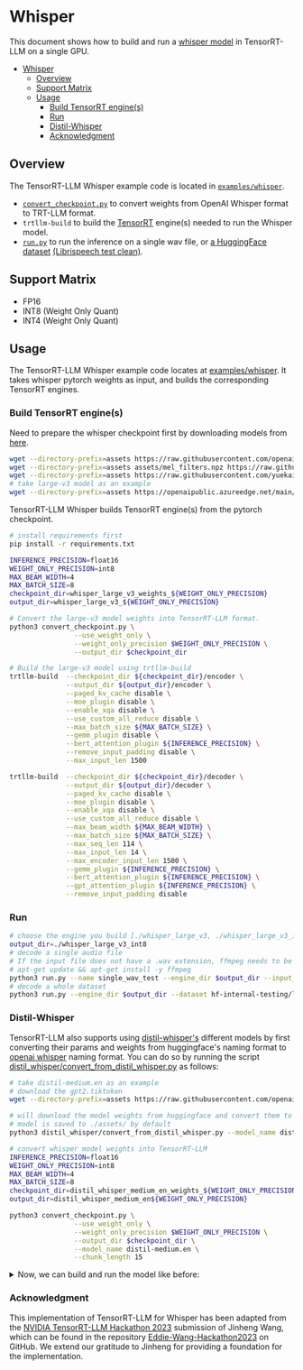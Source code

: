 # Whisper

This document shows how to build and run a [whisper model](https://github.com/openai/whisper/tree/main) in TensorRT-LLM on a single GPU.

- [Whisper](#whisper)
  - [Overview](#overview)
  - [Support Matrix](#support-matrix)
  - [Usage](#usage)
    - [Build TensorRT engine(s)](#build-tensorrt-engines)
    - [Run](#run)
    - [Distil-Whisper](#distil-whisper)
    - [Acknowledgment](#acknowledgment)

## Overview

The TensorRT-LLM Whisper example code is located in [`examples/whisper`](./).

 * [`convert_checkpoint.py`](./convert_checkpoint.py) to convert weights from OpenAI Whisper format to TRT-LLM format.
 * `trtllm-build` to build the [TensorRT](https://developer.nvidia.com/tensorrt) engine(s) needed to run the Whisper model.
 * [`run.py`](./run.py) to run the inference on a single wav file, or [a HuggingFace dataset](https://huggingface.co/datasets/librispeech_asr) [\(Librispeech test clean\)](https://www.openslr.org/12).

## Support Matrix
  * FP16
  * INT8 (Weight Only Quant)
  * INT4 (Weight Only Quant)

## Usage

The TensorRT-LLM Whisper example code locates at [examples/whisper](./). It takes whisper pytorch weights as input, and builds the corresponding TensorRT engines.

### Build TensorRT engine(s)

Need to prepare the whisper checkpoint first by downloading models from [here](https://github.com/openai/whisper/blob/main/whisper/__init__.py#L22-L28).


```bash
wget --directory-prefix=assets https://raw.githubusercontent.com/openai/whisper/main/whisper/assets/multilingual.tiktoken
wget --directory-prefix=assets assets/mel_filters.npz https://raw.githubusercontent.com/openai/whisper/main/whisper/assets/mel_filters.npz
wget --directory-prefix=assets https://raw.githubusercontent.com/yuekaizhang/Triton-ASR-Client/main/datasets/mini_en/wav/1221-135766-0002.wav
# take large-v3 model as an example
wget --directory-prefix=assets https://openaipublic.azureedge.net/main/whisper/models/e5b1a55b89c1367dacf97e3e19bfd829a01529dbfdeefa8caeb59b3f1b81dadb/large-v3.pt
```

TensorRT-LLM Whisper builds TensorRT engine(s) from the pytorch checkpoint.

```bash
# install requirements first
pip install -r requirements.txt

INFERENCE_PRECISION=float16
WEIGHT_ONLY_PRECISION=int8
MAX_BEAM_WIDTH=4
MAX_BATCH_SIZE=8
checkpoint_dir=whisper_large_v3_weights_${WEIGHT_ONLY_PRECISION}
output_dir=whisper_large_v3_${WEIGHT_ONLY_PRECISION}

# Convert the large-v3 model weights into TensorRT-LLM format.
python3 convert_checkpoint.py \
                --use_weight_only \
                --weight_only_precision $WEIGHT_ONLY_PRECISION \
                --output_dir $checkpoint_dir

# Build the large-v3 model using trtllm-build
trtllm-build  --checkpoint_dir ${checkpoint_dir}/encoder \
              --output_dir ${output_dir}/encoder \
              --paged_kv_cache disable \
              --moe_plugin disable \
              --enable_xqa disable \
              --use_custom_all_reduce disable \
              --max_batch_size ${MAX_BATCH_SIZE} \
              --gemm_plugin disable \
              --bert_attention_plugin ${INFERENCE_PRECISION} \
              --remove_input_padding disable \
              --max_input_len 1500

trtllm-build  --checkpoint_dir ${checkpoint_dir}/decoder \
              --output_dir ${output_dir}/decoder \
              --paged_kv_cache disable \
              --moe_plugin disable \
              --enable_xqa disable \
              --use_custom_all_reduce disable \
              --max_beam_width ${MAX_BEAM_WIDTH} \
              --max_batch_size ${MAX_BATCH_SIZE} \
              --max_seq_len 114 \
              --max_input_len 14 \
              --max_encoder_input_len 1500 \
              --gemm_plugin ${INFERENCE_PRECISION} \
              --bert_attention_plugin ${INFERENCE_PRECISION} \
              --gpt_attention_plugin ${INFERENCE_PRECISION} \
              --remove_input_padding disable
```

### Run

```bash
# choose the engine you build [./whisper_large_v3, ./whisper_large_v3_int8]
output_dir=./whisper_large_v3_int8
# decode a single audio file
# If the input file does not have a .wav extension, ffmpeg needs to be installed with the following command:
# apt-get update && apt-get install -y ffmpeg
python3 run.py --name single_wav_test --engine_dir $output_dir --input_file assets/1221-135766-0002.wav
# decode a whole dataset
python3 run.py --engine_dir $output_dir --dataset hf-internal-testing/librispeech_asr_dummy --enable_warmup --name librispeech_dummy_large_v3
```
### Distil-Whisper
TensorRT-LLM also supports using [distil-whisper's](https://github.com/huggingface/distil-whisper) different models by first converting their params and weights from huggingface's naming format to [openai whisper](https://github.com/openai/whisper) naming format.
You can do so by running the script [distil_whisper/convert_from_distil_whisper.py](./convert_from_distil_whisper.py) as follows:

```bash
# take distil-medium.en as an example
# download the gpt2.tiktoken
wget --directory-prefix=assets https://raw.githubusercontent.com/openai/whisper/main/whisper/assets/gpt2.tiktoken

# will download the model weights from huggingface and convert them to openai-whisper's pytorch format
# model is saved to ./assets/ by default
python3 distil_whisper/convert_from_distil_whisper.py --model_name distil-whisper/distil-medium.en --output_name distil-medium.en

# convert whisper model weights into TensorRT-LLM
INFERENCE_PRECISION=float16
WEIGHT_ONLY_PRECISION=int8
MAX_BEAM_WIDTH=4
MAX_BATCH_SIZE=8
checkpoint_dir=distil_whisper_medium_en_weights_${WEIGHT_ONLY_PRECISION}
output_dir=distil_whisper_medium_en${WEIGHT_ONLY_PRECISION}

python3 convert_checkpoint.py \
                --use_weight_only \
                --weight_only_precision $WEIGHT_ONLY_PRECISION \
                --output_dir $checkpoint_dir \
                --model_name distil-medium.en \
                --chunk_length 15
```

<details><summary> Now, we can build and run the model like before: </summary><p>

```

trtllm-build  --checkpoint_dir ${checkpoint_dir}/encoder \
              --output_dir ${output_dir}/encoder \
              --paged_kv_cache disable \
              --moe_plugin disable \
              --enable_xqa disable \
              --use_custom_all_reduce disable \
              --max_batch_size ${MAX_BATCH_SIZE} \
              --gemm_plugin disable \
              --bert_attention_plugin ${INFERENCE_PRECISION} \
              --remove_input_padding disable \
              --max_input_len 1500

trtllm-build  --checkpoint_dir ${checkpoint_dir}/decoder \
              --output_dir ${output_dir}/decoder \
              --paged_kv_cache disable \
              --moe_plugin disable \
              --enable_xqa disable \
              --use_custom_all_reduce disable \
              --max_beam_width ${MAX_BEAM_WIDTH} \
              --max_batch_size ${MAX_BATCH_SIZE} \
              --max_seq_len 114 \
              --max_input_len 14 \
              --max_encoder_input_len 1500 \
              --gemm_plugin ${INFERENCE_PRECISION} \
              --bert_attention_plugin ${INFERENCE_PRECISION} \
              --gpt_attention_plugin ${INFERENCE_PRECISION} \
              --remove_input_padding enable

python3 run.py --engine_dir $output_dir --dataset hf-internal-testing/librispeech_asr_dummy --name librispeech_dummy_${output_dir}
```
</details>

### Acknowledgment

This implementation of TensorRT-LLM for Whisper has been adapted from the [NVIDIA TensorRT-LLM Hackathon 2023](https://github.com/NVIDIA/trt-samples-for-hackathon-cn/tree/master/Hackathon2023) submission of Jinheng Wang, which can be found in the repository [Eddie-Wang-Hackathon2023](https://github.com/Eddie-Wang1120/Eddie-Wang-Hackathon2023) on GitHub. We extend our gratitude to Jinheng for providing a foundation for the implementation.
